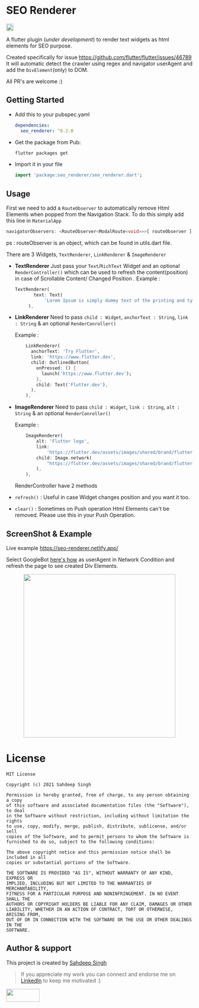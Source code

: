 # SEO Renderer

<a href="https://pub.dev/packages/seo_renderer"> <img height="20" alt="Pub" src="https://img.shields.io/pub/v/seo_renderer.svg?style=for-the-badge">
</a>

A flutter plugin (_under development_) to render text widgets as html elements for SEO purpose.

Created specifically for issue <https://github.com/flutter/flutter/issues/46789>
It will automatic detect the crawler using regex and navigator userAgent and add the `DivElement`(only) to DOM.

All PR's are welcome :)

## Getting Started

- Add this to your pubspec.yaml

  ```yaml
  dependencies:
    seo_renderer: ^0.2.0
  ```

- Get the package from Pub:

  ```bash
  flutter packages get
  ```

- Import it in your file

  ```dart
  import 'package:seo_renderer/seo_renderer.dart';
  ```

## Usage

First we need to add a `RouteObserver` to automatically remove Html Elements when popped from the Navigation Stack.
To do this simply add this line in `MaterialApp`

```dart
navigatorObservers: <RouteObserver<ModalRoute<void>>>[ routeObserver ],
```

ps : routeObserver is an object, which can be found in utils.dart file.

There are 3 Widgets, `TextRenderer`, `LinkRenderer` & `ImageRenderer`

- **TextRenderer**
  Just pass your `Text`/`RichText` Widget and an optional `RenderController()` which can be used to refresh the content(position) in case of Scrollable Content/ Changed Position .
  Example :

  ```dart
  TextRenderer(
         text: Text(
             'Lorem Ipsum is simply dummy text of the printing and typesetting industry.'),
       ),
  ```

- **LinkRenderer**
  Need to pass `child : Widget`, `anchorText : String`, `link : String` & an optional `RenderConroller()`

  Example :

  ```dart
      LinkRenderer(
        anchorText: 'Try Flutter',
        link: 'https://www.flutter.dev',
        child: OutlinedButton(
          onPressed: () {
            launch('https://www.flutter.dev');
          },
          child: Text('Flutter.dev'),
        ),
      ),
  ```

- **ImageRenderer**
  Need to pass `child : Widget`, `link : String`, `alt : String` & an optional `RenderConroller()`

  Example :

  ```dart
      ImageRenderer(
          alt: 'Flutter logo',
          link:
              'https://flutter.dev/assets/images/shared/brand/flutter/logo/flutter-lockup.png',
          child: Image.network(
              "https://flutter.dev/assets/images/shared/brand/flutter/logo/flutter-lockup.png"
          ),
      ),
  ```

  RenderController have 2 methods

- `refresh()` : Useful in case Widget changes position and you want it too.
- `clear()` : Sometimes on Push operation Html Elements can't be removed. Please use this in your Push Operation.

## ScreenShot & Example

Live example <https://seo-renderer.netlify.app/>

Select GoogleBot [here's how](https://www.howtogeek.com/113439/how-to-change-your-browsers-user-agent-without-installing-any-extensions/) as userAgent in Network Condition and refresh the page to see created Div Elements.

<p align="center">
<img src="https://raw.githubusercontent.com/iamSahdeep/seo_renderer/master/assets/1.png" width="410" height="440">
</p>

# License

```text
MIT License

Copyright (c) 2021 Sahdeep Singh

Permission is hereby granted, free of charge, to any person obtaining a copy
of this software and associated documentation files (the "Software"), to deal
in the Software without restriction, including without limitation the rights
to use, copy, modify, merge, publish, distribute, sublicense, and/or sell
copies of the Software, and to permit persons to whom the Software is
furnished to do so, subject to the following conditions:

The above copyright notice and this permission notice shall be included in all
copies or substantial portions of the Software.

THE SOFTWARE IS PROVIDED "AS IS", WITHOUT WARRANTY OF ANY KIND, EXPRESS OR
IMPLIED, INCLUDING BUT NOT LIMITED TO THE WARRANTIES OF MERCHANTABILITY,
FITNESS FOR A PARTICULAR PURPOSE AND NONINFRINGEMENT. IN NO EVENT SHALL THE
AUTHORS OR COPYRIGHT HOLDERS BE LIABLE FOR ANY CLAIM, DAMAGES OR OTHER
LIABILITY, WHETHER IN AN ACTION OF CONTRACT, TORT OR OTHERWISE, ARISING FROM,
OUT OF OR IN CONNECTION WITH THE SOFTWARE OR THE USE OR OTHER DEALINGS IN THE
SOFTWARE.
```

## Author & support

This project is created by [Sahdeep Singh](https://github.com/iamSahdeep)

> If you appreciate my work you can connect and endorse me on [LinkedIn](https://www.linkedin.com/in/iamsahdeep/) to keep me motivated :)

<img src="https://cdn-images-1.medium.com/max/1200/1*2yFbiGdcACiuLGo4dMKmJw.jpeg" width="90" height="35">
